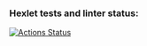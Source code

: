 ### Hexlet tests and linter status:
[![Actions Status](https://github.com/tatika9/python-project-83/actions/workflows/hexlet-check.yml/badge.svg)](https://github.com/tatika9/python-project-83/actions)